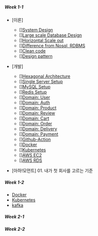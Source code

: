 
##### Week 1-1
- [이론]
  - [][System Design]()
  - [][Large scale Database Design]()
  - [][Horizontal Scale out]()
  - [][Difference from Nosql, RDBMS]()
  - [][Clean code]()
  - [][Design pattern]()
- [개발]
  - [][Hexagonal Architecture]()
  - [][Single Server Setup]()
  - [][MySQL Setup]()
  - [][Redis Setup]()
  - [][Domain: User]()
  - [][Domain: Auth]()
  - [][Domain: Product]()
  - [][Domain: Review]()
  - [][Domain: Cart]()
  - [][Domain: Order]()
  - [][Domain: Delivery]()
  - [][Domain: Payment]()
  - [][Github-Action]()
  - [][Docker]()
  - [][Kubernetes]()
  - [][AWS EC2]()
  - [][AWS RDS]()
  
- [아하!모먼트] 01. 내가 첫 회사를 고르는 기준

##### Week 1-2

- [Docker]()
- [Kubernetes]()
- [kafka]()


##### Week 2-1

##### Week 2-2